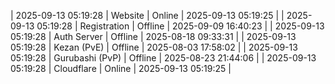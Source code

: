 | 2025-09-13 05:19:28 | Website | Online | 2025-09-13 05:19:25 |
| 2025-09-13 05:19:28 | Registration | Offline | 2025-09-09 16:40:23 |
| 2025-09-13 05:19:28 | Auth Server | Offline | 2025-08-18 09:33:31 |
| 2025-09-13 05:19:28 | Kezan (PvE) | Offline | 2025-08-03 17:58:02 |
| 2025-09-13 05:19:28 | Gurubashi (PvP) | Offline | 2025-08-23 21:44:06 |
| 2025-09-13 05:19:28 | Cloudflare | Online | 2025-09-13 05:19:25 |
